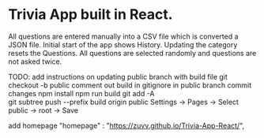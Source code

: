 # Trivia App built in React.
All questions are entered manually into a CSV file which is converted a JSON file.
Initial start of the app shows History.
Updating the category resets the Questions.
All questions are selected randomly and questions are not asked twice.

TODO: add instructions on updating public branch with build file
git checkout -b public
comment out build in gitignore in public branch
commit changes
npm install
npm run build
git add -A  
git subtree push --prefix build origin public
Settings -> Pages -> Select public -> root -> Save

add homepage   "homepage" : "https://zuvv.github.io/Trivia-App-React/",
